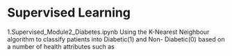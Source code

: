# Supervised Learning
1.Supervised_Module2_Diabetes.ipynb
Using the K-Nearest Neighbour algorithm to classify patients into Diabetic(1) and Non- Diabetic(0) based on a number of health attributes such as 
